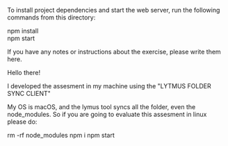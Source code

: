 To install project dependencies and start the web server, run the following
commands from this directory:

npm install\
npm start

If you have any notes or instructions about the exercise, please write them
here.

Hello there!

I developed the assesment in my machine using the "LYTMUS FOLDER SYNC CLIENT"

My OS is macOS, and the lymus tool syncs all the folder, even the node_modules.
So if you are going to evaluate this assesment in linux please do:

rm -rf node_modules npm i npm start
